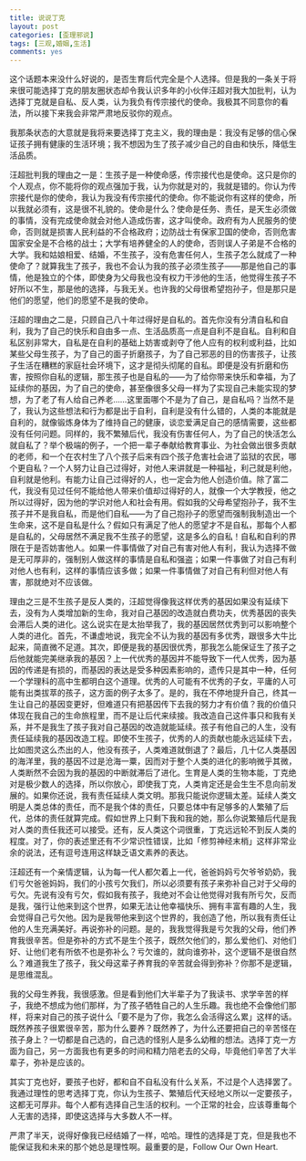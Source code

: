 ```yaml
---
title: 说说丁克
layout: post
categories: [歪理邪说]
tags: [三观,婚姻,生活]
comments: yes
---
```


这个话题本来没什么好说的，是否生育后代完全是个人选择。但是我的一条关于将来很可能选择丁克的朋友圈状态却令我认识多年的小伙伴汪超对我大加批判，认为选择丁克就是自私、反人类，认为我负有传宗接代的使命。我极其不同意你的看法，所以接下来我会非常严肃地反驳你的观点。

我那条状态的大意就是我将来要选择丁克主义，我的理由是：我没有足够的信心保证孩子拥有健康的生活环境；我不想因为生了孩子减少自己的自由和快乐，降低生活品质。

汪超批判我的理由之一是：生孩子是一种使命感，传宗接代也是使命。这只是你的个人观点，你不能将你的观点强加于我，认为你就是对的，我就是错的。你认为传宗接代是你的使命，我认为我没有传宗接代的使命。你不能说你有这样的使命，所以我就必须有，这是很不礼貌的。使命是什么？使命是任务、责任，是天生必须做的事情，没有完成使命就会对他人造成伤害，这才叫使命。政府有为人民服务的使命，否则就是损害人民利益的不合格政府；边防战士有保家卫国的使命，否则危害国家安全是不合格的战士；大学有培养健全的人的使命，否则误人子弟是不合格的大学。我和姑娘相爱、结婚，不生孩子，没有危害任何人，生孩子怎么就成了一种使命了？就算我生了孩子，我也不会认为我的孩子必须生孩子——那是他自己的事情，他是独立的个体，即使身为父母我也没有权力干涉他的生活，他觉得生孩子不好所以不生，那是他的选择，与我无关。也许我的父母很希望抱孙子，但是那只是他们的愿望，他们的愿望不是我的使命。

汪超的理由之二是，只顾自己八十年过得好是自私的。首先你没有分清自私和自利，我为了自己的快乐和自由多一点、生活品质高一点是自利不是自私。自利和自私区别非常大，自私是在自利的基础上妨害或剥夺了他人应有的权利或利益，比如某些父母生孩子，为了自己的面子折磨孩子，为了自己邪恶的目的伤害孩子，让孩子生活在糟糕的家庭社会环境下，这才是彻头彻尾的自私。即便是没有折磨和伤害，按照你自私的逻辑，那生孩子也是自私的——为了给你带来快乐和幸福，为了延续你的基因，为了自己的使命，甚至像很多父母一样为了实现自己未能实现的梦想，为了老了有人给自己养老……这里面哪个不是为了自己，是自私吗？当然不是了，我认为这些想法和行为都是出于自利，自利是没有什么错的，人类的本能就是自利的，就像锻炼身体为了维持自己的健康，谈恋爱满足自己的感情需要，这些都没有任何问题。同样的，我不繁殖后代，我没有伤害任何人，为了自己的快活怎么就自私了？举个极端的例子，一个把一辈子奉献给教育事业、为社会做出很多贡献的老师，和一个在农村生了八个孩子后来有四个孩子危害社会进了监狱的农民，哪个更自私？一个人努力让自己过得好，对他人来讲就是一种福祉，利己就是利他，自利就是他利。有能力让自己过得好的人，也一定会为他人创造价值。除了富二代，我没有见过任何不能给他人带来价值却过得好的人，就像一个大学教授，他之所以过得好，因为他的学识对他人和社会有用。假如我的父母希望抱孙子，我不生孩子并不是我自私，而是他们自私——为了自己抱孙子的愿望而强制我制造出一个生命来，这不是自私是什么？假如只有满足了他人的愿望才不是自私，那每个人都是自私的，父母居然不满足我不生孩子的愿望，这是多么的自私！自私和自利的界限在于是否妨害他人。如果一件事情做了对自己有害对他人有利，我认为选择不做是无可厚非的，强制别人做这样的事情是自私和强盗；如果一件事做了对自己有利对他人也有利，这样的事情应该多做；如果一件事情做了对自己有利但对他人有害，那就绝对不应该做。

理由之三是不生孩子是反人类的，汪超觉得像我这样优秀的基因如果没有延续下去，没有为人类增加新的生命，我对自己基因的改造就白费功夫，优秀基因的丧失会滞后人类的进化。这么说实在是太抬举我了，我的基因居然优秀到可以影响整个人类的进化。首先，不谦虚地说，我完全不认为我的基因有多优秀，跟很多大牛比起来，简直微不足道。其次，即便是我的基因很优秀，那我怎么能保证生了孩子之后他就能完美继承我的基因？上一代优秀的基因并不能导致下一代人优秀，因为基因的传递是有损的，而基因的表达是受多种因素影响的，遗传只是其中一种，任何一个学理科的高中生都明白这个道理。优秀的人可能有不优秀的子女，平庸的人可能有出类拔萃的孩子，这方面的例子太多了。是的，我在不停地提升自己，终其一生让自己的基因变更好，但难道只有把基因传下去我的努力才有价值？我的价值只体现在我自己的生命旅程里，而不是让后代来续接。我改造自己这件事只和我有关系，并不是我生了孩子我对自己基因的改造就能延续。孩子有他自己的人生，没有责任延续我的基因改造工程。即使不生孩子，优秀的人的贡献也能永远延续下去，比如图灵这么杰出的人，他没有孩子，人类难道就倒退了？最后，几十亿人类基因的海洋里，我的基因不过是沧海一粟，因而对于整个人类的进化的影响微乎其微，人类断然不会因为我的基因的中断就滞后了进化。生育是人类的生物本能，丁克绝对是极少数人的选择，所以你放心，即使我丁克，人类肯定还是会生生不息向前发展的。如果你还说，我有责任延续人类文明。那我只能说你逻辑太差。延续人类文明是人类总体的责任，而不是我个体的责任，只要总体中有足够多的人繁殖了后代，总体的责任就算完成。假如世界上只剩下我和我的她，那么你说繁殖后代是我对人类的责任我还可以接受。还有，反人类这个词很重，丁克远远轮不到反人类的程度。对了，你的表述里还有不少常识性错误，比如「修剪神经末梢」这样非常业余的说法，还有逗号连用这样缺乏语文素养的表达。

汪超还有一个亲情逻辑，认为每一代人都欠着上一代，爸爸妈妈亏欠爷爷奶奶，我们亏欠爸爸妈妈，我们的小孩亏欠我们，所以必须要有孩子来弥补自己对于父母的亏欠。先说有没有亏欠，假如我有孩子，我绝对不会让他觉得对我有所亏欠，反而是我，强行让他来到这个世界，如果无法让他幸福快乐、拥有丰富有趣的人生，我会觉得自己亏欠他。因为是我带他来到这个世界的，我创造了他，所以我有责任让他的人生充满美好。再说弥补的问题。是的，我我觉得我是亏欠我的父母，他们养育我很辛苦。但是弥补的方式不是生个孩子，既然欠他们的，那么爱他们、对他们好、让他们老有所依不也是弥补么？亏欠谁的，就向谁弥补，这个逻辑不是很自然么？难道我生了孩子，我父母这辈子养育我的辛苦就会得到弥补？你那不是逻辑，是思维混乱。

我的父母生养我，我很感激。但是看到他们大半辈子为了我读书、求学辛苦的样子，我绝不想成为他们那样，为了孩子牺牲自己的人生乐趣。我也绝不会像他们那样，将来对自己的孩子说什么「要不是为了你，我怎么会活得这么累」这样的话。既然养孩子很累很辛苦，那为什么要养？既然养了，为什么还要把自己的辛苦怪在孩子身上？一切都是自己选的，自己选的怪别人是多么幼稚的想法。选择丁克一方面为自己，另一方面我也有更多的时间和精力陪老去的父母，毕竟他们辛苦了大半辈子，弥补是应该的。

其实丁克也好，要孩子也好，都和自不自私没有什么关系，不过是个人选择罢了。我通过理性的思考选择丁克，你认为生孩子、繁殖后代天经地义所以一定要孩子，这都无可厚非。每个人都有选择自己生活的权利。一个正常的社会，应该尊重每个人无害的选择，即使这选择与大多数人不一样。

严肃了半天，说得好像我已经结婚了一样，哈哈。理性的选择是丁克，但是我也不能保证我和未来的那个她总是理性啊。最重要的是，Follow Our Own Heart.